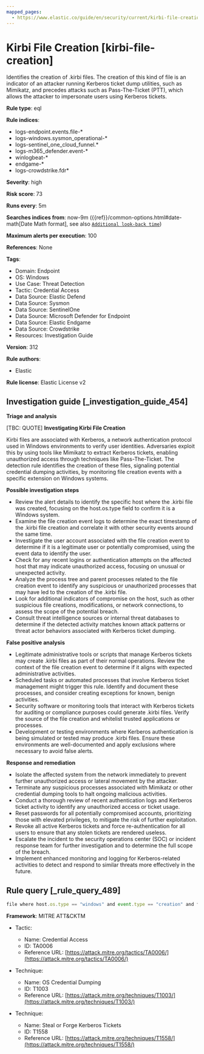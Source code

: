 ```yaml
---
mapped_pages:
  - https://www.elastic.co/guide/en/security/current/kirbi-file-creation.html
---
```


# Kirbi File Creation [kirbi-file-creation]

Identifies the creation of .kirbi files. The creation of this kind of file is an indicator of an attacker running Kerberos ticket dump utilities, such as Mimikatz, and precedes attacks such as Pass-The-Ticket (PTT), which allows the attacker to impersonate users using Kerberos tickets.

**Rule type**: eql

**Rule indices**:

* logs-endpoint.events.file-*
* logs-windows.sysmon_operational-*
* logs-sentinel_one_cloud_funnel.*
* logs-m365_defender.event-*
* winlogbeat-*
* endgame-*
* logs-crowdstrike.fdr*

**Severity**: high

**Risk score**: 73

**Runs every**: 5m

**Searches indices from**: now-9m ({{ref}}/common-options.html#date-math[Date Math format], see also [`Additional look-back time`](docs-content://solutions/security/detect-and-alert/create-detection-rule.md#rule-schedule))

**Maximum alerts per execution**: 100

**References**: None

**Tags**:

* Domain: Endpoint
* OS: Windows
* Use Case: Threat Detection
* Tactic: Credential Access
* Data Source: Elastic Defend
* Data Source: Sysmon
* Data Source: SentinelOne
* Data Source: Microsoft Defender for Endpoint
* Data Source: Elastic Endgame
* Data Source: Crowdstrike
* Resources: Investigation Guide

**Version**: 312

**Rule authors**:

* Elastic

**Rule license**: Elastic License v2

## Investigation guide [_investigation_guide_454]

**Triage and analysis**

[TBC: QUOTE]
**Investigating Kirbi File Creation**

Kirbi files are associated with Kerberos, a network authentication protocol used in Windows environments to verify user identities. Adversaries exploit this by using tools like Mimikatz to extract Kerberos tickets, enabling unauthorized access through techniques like Pass-The-Ticket. The detection rule identifies the creation of these files, signaling potential credential dumping activities, by monitoring file creation events with a specific extension on Windows systems.

**Possible investigation steps**

* Review the alert details to identify the specific host where the .kirbi file was created, focusing on the host.os.type field to confirm it is a Windows system.
* Examine the file creation event logs to determine the exact timestamp of the .kirbi file creation and correlate it with other security events around the same time.
* Investigate the user account associated with the file creation event to determine if it is a legitimate user or potentially compromised, using the event data to identify the user.
* Check for any recent logins or authentication attempts on the affected host that may indicate unauthorized access, focusing on unusual or unexpected activity.
* Analyze the process tree and parent processes related to the file creation event to identify any suspicious or unauthorized processes that may have led to the creation of the .kirbi file.
* Look for additional indicators of compromise on the host, such as other suspicious file creations, modifications, or network connections, to assess the scope of the potential breach.
* Consult threat intelligence sources or internal threat databases to determine if the detected activity matches known attack patterns or threat actor behaviors associated with Kerberos ticket dumping.

**False positive analysis**

* Legitimate administrative tools or scripts that manage Kerberos tickets may create .kirbi files as part of their normal operations. Review the context of the file creation event to determine if it aligns with expected administrative activities.
* Scheduled tasks or automated processes that involve Kerberos ticket management might trigger this rule. Identify and document these processes, and consider creating exceptions for known, benign activities.
* Security software or monitoring tools that interact with Kerberos tickets for auditing or compliance purposes could generate .kirbi files. Verify the source of the file creation and whitelist trusted applications or processes.
* Development or testing environments where Kerberos authentication is being simulated or tested may produce .kirbi files. Ensure these environments are well-documented and apply exclusions where necessary to avoid false alerts.

**Response and remediation**

* Isolate the affected system from the network immediately to prevent further unauthorized access or lateral movement by the attacker.
* Terminate any suspicious processes associated with Mimikatz or other credential dumping tools to halt ongoing malicious activities.
* Conduct a thorough review of recent authentication logs and Kerberos ticket activity to identify any unauthorized access or ticket usage.
* Reset passwords for all potentially compromised accounts, prioritizing those with elevated privileges, to mitigate the risk of further exploitation.
* Revoke all active Kerberos tickets and force re-authentication for all users to ensure that any stolen tickets are rendered useless.
* Escalate the incident to the security operations center (SOC) or incident response team for further investigation and to determine the full scope of the breach.
* Implement enhanced monitoring and logging for Kerberos-related activities to detect and respond to similar threats more effectively in the future.


## Rule query [_rule_query_489]

```js
file where host.os.type == "windows" and event.type == "creation" and file.extension : "kirbi"
```

**Framework**: MITRE ATT&CKTM

* Tactic:

    * Name: Credential Access
    * ID: TA0006
    * Reference URL: [https://attack.mitre.org/tactics/TA0006/](https://attack.mitre.org/tactics/TA0006/)

* Technique:

    * Name: OS Credential Dumping
    * ID: T1003
    * Reference URL: [https://attack.mitre.org/techniques/T1003/](https://attack.mitre.org/techniques/T1003/)

* Technique:

    * Name: Steal or Forge Kerberos Tickets
    * ID: T1558
    * Reference URL: [https://attack.mitre.org/techniques/T1558/](https://attack.mitre.org/techniques/T1558/)



